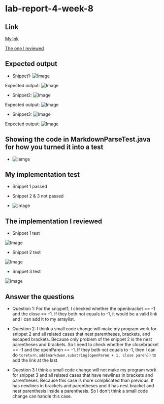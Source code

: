 # lab-report-4-week-8

## Link
[Mylink](https://github.com/LebinHuang/markdown-parser)

[The one I reviewed](https://github.com/FishInAZ/makrdown-parse.git)

## Expected output

* Snippet1:
![Image](lab7-picture1.png)

Expected output: 
![Image](lab7-picture9.png)

* Snippet2:
![Image](lab7-picture2.png)

Expected output: 
![Image](lab7-picture10.png)

* Snippet3:
![Image](lab7-picture3.png)

Expected output: 
![Image](lab7-picture11.png)


## Showing the code in MarkdownParseTest.java for how you turned it into a test

* ![Iamge](lab7-picture5.png)

## My implementation test

* Snippet 1 passed
* Snippet 2 & 3 not passed

* ![Image](lab7-picture4.png)

## The implementation I reviewed 

* Snippet 1 test

![Image](lab7-picture6.png)

* Snippet 2 test

![Image](lab7-picture7.png)

* Snippet 3 test 

![Image](lab8-picture8.png)

## Answer the questions

* Question 1:
For the snippet1, I checked whether the openbracket == -1 and the close == -1. If they both not equals to -1, it would be a valid link and I can add it to my arraylist.

* Question 2:
I think a small code change will make my program work for snippet 2 and all related cases that nest parentheses, brackets, and escaped brackets. Because only problem of the snippet 2 is the nest parentheses and brackets. So I need to check whether the closebracket == -1 and the openParen == -1. If they both not equals to -1, then I can do ```toreturn.add(markdwon.substring(openParen + 1, close paren))``` to add the link at the last.

* Question 3
I think a small code change will not make my program work for snippet 3 and all related cases that have newlines in brackets and parentheses. Because this case is more complicated than previous. It has newlines in brackets and parentheses and it has nest bracket and nest parenthesis inside a parenthesis. So I don't think a small code change can handle this case.